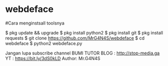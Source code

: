 # webdeface


#Cara menginstsall toolsnya

$ pkg update && upgrade 
$ pkg install python2
$ pkg install git
$ pkg install requests
$ git clone https://github.com/MrG4N4S/webdeface
$ cd webdeface
$ python2 webdeface.py

Jangan lupa subscribe channel BUMI TUTOR
BLOG  : http://stop-media.ga
YT    : https://bit.ly/3dS0kLD
Author: Mr.G4N4S
